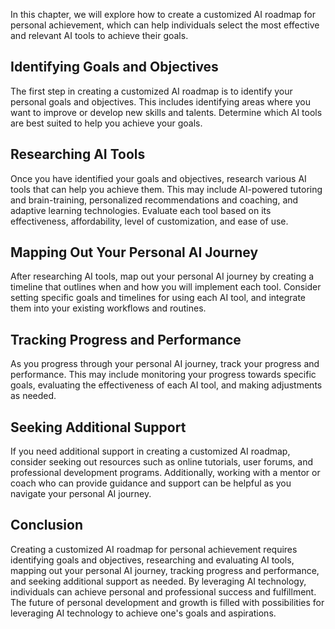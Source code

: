 

In this chapter, we will explore how to create a customized AI roadmap for personal achievement, which can help individuals select the most effective and relevant AI tools to achieve their goals.

Identifying Goals and Objectives
--------------------------------

The first step in creating a customized AI roadmap is to identify your personal goals and objectives. This includes identifying areas where you want to improve or develop new skills and talents. Determine which AI tools are best suited to help you achieve your goals.

Researching AI Tools
--------------------

Once you have identified your goals and objectives, research various AI tools that can help you achieve them. This may include AI-powered tutoring and brain-training, personalized recommendations and coaching, and adaptive learning technologies. Evaluate each tool based on its effectiveness, affordability, level of customization, and ease of use.

Mapping Out Your Personal AI Journey
------------------------------------

After researching AI tools, map out your personal AI journey by creating a timeline that outlines when and how you will implement each tool. Consider setting specific goals and timelines for using each AI tool, and integrate them into your existing workflows and routines.

Tracking Progress and Performance
---------------------------------

As you progress through your personal AI journey, track your progress and performance. This may include monitoring your progress towards specific goals, evaluating the effectiveness of each AI tool, and making adjustments as needed.

Seeking Additional Support
--------------------------

If you need additional support in creating a customized AI roadmap, consider seeking out resources such as online tutorials, user forums, and professional development programs. Additionally, working with a mentor or coach who can provide guidance and support can be helpful as you navigate your personal AI journey.

Conclusion
----------

Creating a customized AI roadmap for personal achievement requires identifying goals and objectives, researching and evaluating AI tools, mapping out your personal AI journey, tracking progress and performance, and seeking additional support as needed. By leveraging AI technology, individuals can achieve personal and professional success and fulfillment. The future of personal development and growth is filled with possibilities for leveraging AI technology to achieve one's goals and aspirations.
